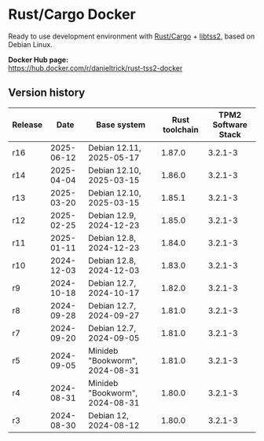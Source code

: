 Rust/Cargo Docker
=================

Ready to use development environment with [Rust/Cargo](https://www.rust-lang.org/) + [libtss2](https://github.com/tpm2-software/tpm2-tss), based on Debian Linux.

**Docker Hub page:**  
<https://hub.docker.com/r/danieltrick/rust-tss2-docker>


Version history
---------------

| **Release** | **Date**   | **Base system**                | **Rust toolchain** | **TPM2 Software Stack** |
| ----------- | ---------- | ------------------------------ | ------------------ | ----------------------- |
| r16         | 2025-06-12 | Debian 12.11, 2025-05-17       | 1.87.0             | 3.2.1-3                 |
| r14         | 2025-04-04 | Debian 12.10, 2025-03-15       | 1.86.0             | 3.2.1-3                 |
| r13         | 2025-03-20 | Debian 12.10, 2025-03-15       | 1.85.1             | 3.2.1-3                 |
| r12         | 2025-02-25 | Debian 12.9, 2024-12-23        | 1.85.0             | 3.2.1-3                 |
| r11         | 2025-01-11 | Debian 12.8, 2024-12-23        | 1.84.0             | 3.2.1-3                 |
| r10         | 2024-12-03 | Debian 12.8, 2024-12-03        | 1.83.0             | 3.2.1-3                 |
| r9          | 2024-10-18 | Debian 12.7, 2024-10-17        | 1.82.0             | 3.2.1-3                 |
| r8          | 2024-09-28 | Debian 12.7, 2024-09-27        | 1.81.0             | 3.2.1-3                 |
| r7          | 2024-09-20 | Debian 12.7, 2024-09-05        | 1.81.0             | 3.2.1-3                 |
| r5          | 2024-09-05 | Minideb "Bookworm", 2024-08-31 | 1.81.0             | 3.2.1-3                 |
| r4          | 2024-08-31 | Minideb "Bookworm", 2024-08-31 | 1.80.0             | 3.2.1-3                 |
| r3          | 2024-08-30 | Debian 12, 2024-08-12          | 1.80.0             | 3.2.1-3                 |
